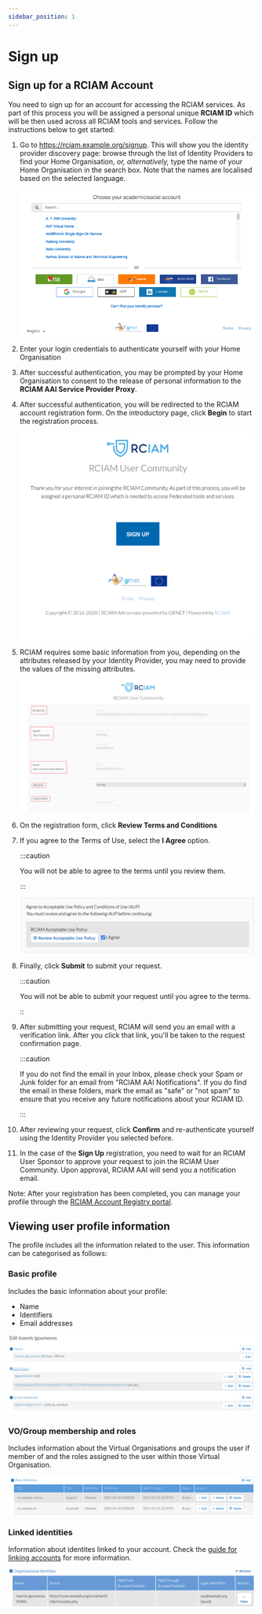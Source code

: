 ```yaml
---
sidebar_position: 1
---
```


# Sign up

## Sign up for a RCIAM Account

You need to sign up for an account for accessing the RCIAM services. As part of
this process you will be assigned a personal unique **RCIAM ID** which will be
then used across all RCIAM tools and services. Follow the instructions below to
get started:

1. Go to <https://rciam.example.org/signup>. This will show you the identity provider
   discovery page: browse through the list of Identity Providers to find your
   Home Organisation, _or, alternatively,_ type the name of your Home
   Organisation in the search box. Note that the names are localised based on
   the selected language.

   ![RCIAM IdP discovery](../../static/img/user/idp-discovery.png)

1. Enter your login credentials to authenticate yourself with your Home
   Organisation

1. After successful authentication, you may be prompted by your Home
   Organisation to consent to the release of personal information to the **RCIAM
   AAI Service Provider Proxy**.

1. After successful authentication, you will be redirected to the RCIAM account
   registration form. On the introductory page, click **Begin** to start the
   registration process.

   ![RCIAM sign up intro](../../static/img/user/sign-up-intro.png)

1. RCIAM requires some basic information from you, depending on the attributes
   released by your Identity Provider, you may need to provide the values of the
   missing attributes.

   ![RCIAM sign up attributes](../../static/img/user/sign-up-attributes.png)

1. On the registration form, click **Review Terms and Conditions**

1. If you agree to the Terms of Use, select the **I Agree** option.

   :::caution

   You will not be able to agree
   to the terms until you review them.

   :::

   ![RCIAM ToU agreement](../../static/img/user/tou-agreement.png)

1. Finally, click **Submit** to submit your request.

   :::caution

   You will not be able to
   submit your request until you agree to the terms.

   ::

1. After submitting your request, RCIAM will send you an email with a
   verification link. After you click that link, you'll be taken to the request
   confirmation page.

   :::caution

   If you do not find the email
   in your Inbox, please check your Spam or Junk folder for an email from "RCIAM
   AAI Notifications". If you do find the email in these folders, mark the email
   as "safe" or "not spam" to ensure that you receive any future notifications
   about your RCIAM ID.

   :::

1. After reviewing your request, click **Confirm** and re-authenticate yourself
    using the Identity Provider you selected before.

1. In the case of the **Sign Up** registration, you need to wait for an RCIAM User
    Sponsor to approve your request to join the RCIAM User Community. Upon
    approval, RCIAM AAI will send you a notification email.

Note: After your registration has been completed, you can manage your profile
through the [RCIAM Account Registry portal](https://rciam.example.org/registry).

## Viewing user profile information

The profile includes all the information related to the user. This information
can be categorised as follows:

### Basic profile

Includes the basic information about your profile:

- Name
- Identifiers
- Email addresses

![User profile](../../static/img/user/profile-basic.png)

### VO/Group membership and roles

Includes information about the Virtual Organisations and groups the user if
member of and the roles assigned to the user within those Virtual Organisation.

![VO/Group membership](../../static/img/user/profile-vos.png)

### Linked identities

Information about identites linked to your account. Check the
[guide for linking accounts](../user/linking.md) for more information.

![Linked identities](../../static/img/user/profile-linked.png)
